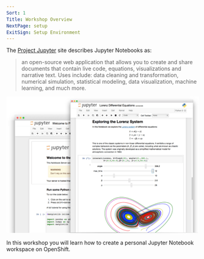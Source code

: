 ```yaml
---
Sort: 1
Title: Workshop Overview
NextPage: setup
ExitSign: Setup Environment
---
```


The [Project Jupyter](https://jupyter.org/) site describes Jupyter Notebooks as:

> an open-source web application that allows you to create and share documents that contain live code, equations, visualizations and narrative text. Uses include: data cleaning and transformation, numerical simulation, statistical modeling, data visualization, machine learning, and much more.

![Jupyter Notebooks](jupyterpreview.png)

In this workshop you will learn how to create a personal Jupyter Notebook workspace on OpenShift.
